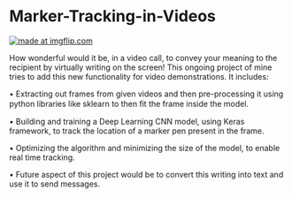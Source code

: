 # Marker-Tracking-in-Videos
<a href="https://imgflip.com/gif/3gb4pl"><img src="https://i.imgflip.com/3gb4pl.gif" title="made at imgflip.com"/></a>

How wonderful would it be, in a video call, to convey your meaning to the recipient by virtually writing on the screen! This ongoing project of mine tries to add this new functionality for video demonstrations. It includes:

• Extracting out frames from given videos and then pre-processing it using python libraries like sklearn to then ﬁt the frame inside the model. 

• Building and training a Deep Learning CNN model, using Keras framework, to track the location of a marker pen present in the frame. 

• Optimizing the algorithm and minimizing the size of the model, to enable real time tracking. 

• Future aspect of this project would be to convert this writing into text and use it to send messages.


